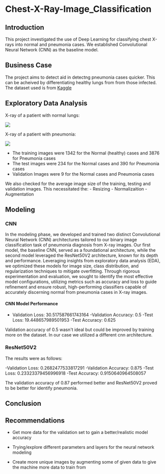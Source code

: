 # Chest-X-Ray-Image_Classification

## Introduction 

This project investigated the use of Deep Learning for classifying chest X-rays into normal and pneumonia cases. We established Convolutional Neural Network (CNN) as the baseline model.

## Business Case

The project aims to detect aid in detectng pneumonia cases quicker. This can be acheived by differentiating healthy lungs from from those infected.
The dataset used is from [Kaggle](https://www.kaggle.com/paultimothymooney/chest-xray-pneumonia)



## Exploratory Data Analysis


X-ray of a patient with normal lungs:

<img src="........Github........" />

X-ray of a patient with pneumonia:

<img src=".............Github.........." />

- The training images were 1342 for the Normal (healthy) cases and 3876 for Pneumonia cases
- The test images were 234 for the Normal cases and 390 for Pneumonia cases
- Validation Images were 9 for the Normal cases and Pneumonia cases

We also checked for the average image size of the training, testing and validation images. This necessitated the:
    - Resizing
    - Normalizaition
    - Augmentation


## Modeling
### CNN

In the modeling phase, we developed and trained two distinct Convolutional Neural Network (CNN) architectures tailored to our binary image classification task of pneumonia diagnosis from X-ray images. Our first model, the baseline CNN, served as a foundational architecture, while the second model leveraged the ResNet50V2 architecture, known for its depth and performance. Leveraging insights from exploratory data analysis (EDA), we optimized these models for image size, class distribution, and regularization techniques to mitigate overfitting. Through rigorous experimentation and evaluation, we sought to identify the most effective model configurations, utilizing metrics such as accuracy and loss to guide refinement and ensure robust, high-performing classifiers capable of accurately discerning normal from pneumonia cases in X-ray images.

#### CNN Model Performance

- Validation Loss: 30.517587661743164
-Validation Accuracy: 0.5
-Test Loss: 19.448657989501953
-Test Accuracy: 0.625

Validation accuracy of 0.5 wasn't ideal but could be improved by training more on the dataset. In our case we utilized a different cnn architecture.

### ResNet50V2
The results were as follows:

-Validation Loss: 0.2682477533817291
-Validation Accuracy: 0.875
-Test Loss: 0.23323379456996918
-Test Accuracy: 0.9150640964508057

The validation accuracy of 0.87 performed better and ResNet50V2 proved to be better for identify pneumonia.

## Conclusion

## Recommendations





- Get more data for the validation set to gain a better/realistic model accuracy

- Trying/explore different parameters and layers for the neural network modeling

- Create more unique images by augmenting some of given data to give the machine more data to train from

























